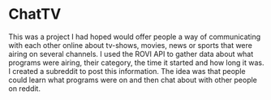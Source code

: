 # ChatTV
This was a project I had hoped would offer people a way of communicating with each other online about tv-shows, movies, news or sports that were airing on several channels. I used the ROVI API to gather data about what programs were airing, their category, the time it started and how long it was. I created a subreddit to post this information. The idea was that people could learn what programs were on and then chat about with other people on reddit.
